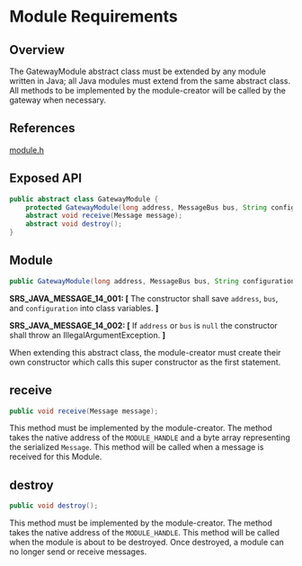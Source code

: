 # Module Requirements

## Overview

The GatewayModule abstract class must be extended by any module written in Java; all 
Java modules must extend from the same abstract class. All methods to be
implemented by the module-creator will be called by the gateway when necessary.

## References

[module.h](../../../../../../../../../core/devdoc/module.md)

## Exposed API
```java
public abstract class GatewayModule {
    protected GatewayModule(long address, MessageBus bus, String configuration);
    abstract void receive(Message message);
    abstract void destroy();
}
```

## Module
```java
public GatewayModule(long address, MessageBus bus, String configuration);
```
**SRS_JAVA_MESSAGE_14_001: [** The constructor shall save `address`, `bus`, 
and `configuration` into class variables. **]**

**SRS_JAVA_MESSAGE_14_002: [** If `address` or `bus` is `null` the constructor 
shall throw an IllegalArgumentException. **]**

When extending this abstract class, the module-creator must create their own 
constructor which calls this super constructor as the first statement.

## receive
```java
public void receive(Message message);
```
This method must be implemented by the module-creator. The method takes the 
native address of the `MODULE_HANDLE` and a byte array representing the serialized 
`Message`. This method will be called when a message is received for this Module.

## destroy
```java
public void destroy();
```
This method must be implemented by the module-creator. The method takes the
native address of the `MODULE_HANDLE`. This method will be called when the module
is about to be destroyed. Once destroyed, a module can no longer send or receive
messages.